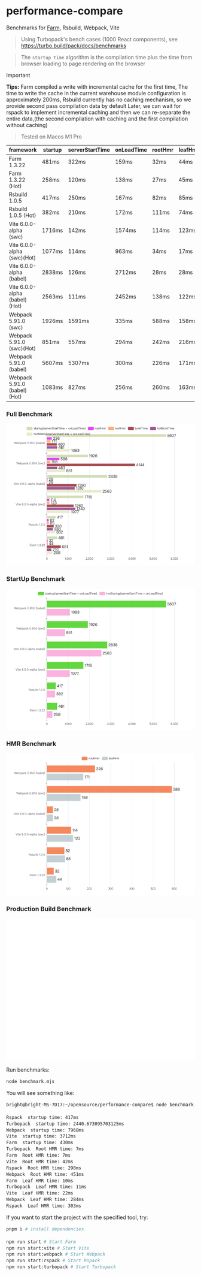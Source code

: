 # performance-compare

Benchmarks for [Farm](https://github.com/farm-fe/farm), Rsbuild, Webpack, Vite

> Using Turbopack's bench cases (1000 React components), see https://turbo.build/pack/docs/benchmarks

> The `startup time` algorithm is the compilation time plus the time from browser loading to page rendering on the browser

> [!IMPORTANT]
> **Tips:** 
Farm compiled a write with incremental cache for the first time, The time to write the cache in the current warehouse module configuration is approximately 200ms,
Rsbuild currently has no caching mechanism, so we provide second pass compilation data by default
Later, we can wait for rspack to implement incremental caching and then we can re-separate the entire data,(the second compilation with caching and the first compilation without caching)

<!-- > Tested on Linux Mint, 11th Gen Intel(R) Core(TM) i5-11400 @ 2.60GHz, 16GB -->
> Tested on Macos M1 Pro

|            framework        | startup | serverStartTime | onLoadTime | rootHmr | leafHmr | buildTime |
|-------------------------------|---------------------------------------|-----------------|------------|---------|---------|-----------|
|          Farm 1.3.22           |                481ms               |     322ms     |  159ms   | 32ms  | 44ms  |  651ms  |
|       Farm 1.3.22 (Hot)        |                258ms               |     120ms     |  138ms   | 27ms  | 45ms  |  210ms  |
|        Rsbuild 1.0.5         |                417ms                |     250ms     |  167ms   | 82ms  | 85ms  |  320ms  |
|     Rsbuild 1.0.5 (Hot)      |                382ms               |     210ms     |  172ms   | 111ms  | 74ms  |  280ms  |
|    Vite 6.0.0-alpha (swc)     |               1716ms                |     142ms     |  1574ms  | 114ms  | 123ms  | 1260ms  |
|  Vite 6.0.0-alpha (swc)(Hot)  |               1077ms                |     114ms     |  963ms  | 34ms  | 17ms  | 1340ms  |
|   Vite 6.0.0-alpha (babel)    |               2838ms                |     126ms     |  2712ms  | 28ms  | 28ms  | 1390ms  |
| Vite 6.0.0-alpha (babel)(Hot) |               2563ms                |     111ms     |  2452ms  | 138ms  | 122ms  | 1310ms  |
|     Webpack 5.91.0 (swc)      |               1926ms                |    1591ms     |  335ms   | 588ms | 158ms | 4144ms  |
|   Webpack 5.91.0 (swc)(Hot)   |                851ms                |     557ms     |  294ms   | 242ms | 216ms |  483ms  |
|    Webpack 5.91.0 (babel)     |               5607ms                |    5307ms     |  300ms   | 226ms | 171ms |  460ms  |
|  Webpack 5.91.0 (babel)(Hot)  |               1083ms                |     827ms     |  256ms   | 260ms | 163ms |  481ms  |


### Full Benchmark
![xx](./full.png)

### StartUp Benchmark
![xx](./startup.png)

### HMR Benchmark
![xx](./hmr.png)

### Production Build Benchmark
![xx](./build.png)

Run benchmarks:

```bash
node benchmark.mjs
```

You will see something like:

```txt
bright@bright-MS-7D17:~/opensource/performance-compare$ node benchmark.mjs

Rspack  startup time: 417ms
Turbopack  startup time: 2440.673095703125ms
Webpack  startup time: 7968ms
Vite  startup time: 3712ms
Farm  startup time: 430ms
Turbopack  Root HMR time: 7ms
Farm  Root HMR time: 7ms
Vite  Root HMR time: 42ms
Rspack  Root HMR time: 298ms
Webpack  Root HMR time: 451ms
Farm  Leaf HMR time: 10ms
Turbopack  Leaf HMR time: 11ms
Vite  Leaf HMR time: 22ms
Webpack  Leaf HMR time: 284ms
Rspack  Leaf HMR time: 303ms
```

If you want to start the project with the specified tool, try:

```bash
pnpm i # install dependencies

npm run start # Start Farm
npm run start:vite # Start Vite
npm run start:webpack # Start Webpack
npm run start:rspack # Start Rspack
npm run start:turbopack # Start Turbopack
```
